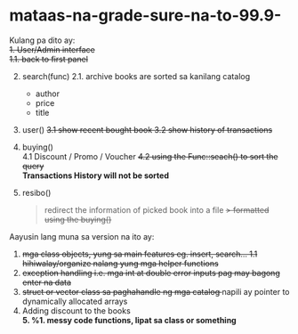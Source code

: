 # mataas-na-grade-sure-na-to-99.9-

Kulang pa dito ay: <br />
 <s>1. User/Admin interface</s>  
 <s> 1.1. back to first panel</s>
  
 2. search(func)
  2.1. archive books are sorted sa kanilang catalog
       - author
       - price
       - title
       
 3. user()
  <s>    3.1 show recent bought book
    3.2 show history of transactions </s>  
    
 4. buying()<br/>
    4.1 Discount / Promo / Voucher 
    <s> 4.2 using the Func::seach() to sort the query </s>  
   <b> Transactions History will not be sorted</b>
    
 5. resibo()
    > redirect the information of picked book into a file
 <s>    > formatted using the buying()  </s>  
 
Aayusin lang muna sa version na ito ay:
 1. <s> mga class objects, yung sa main features eg. insert, search...
    1.1 hihiwalay/organize nalang yung mga helper functions </s>  
 2. <s> exception handling 
    i.e. mga int at double error inputs pag may bagong enter na data </s>  
 3. <s> struct or vector class sa paghahandle ng mga catalog </s> napili ay pointer to dynamically allocated arrays
 4. Adding discount to the books </br>
 <strong>5. %1. messy code functions, lipat sa class or something</strong>
